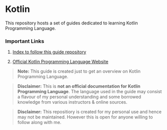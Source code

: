 # Kotlin

This repository hosts a set of guides dedicated to learning Kotlin Programming Language.

### Important Links

1. [Index to follow this guide repository](./INDEX.md)

2. [Official Kotlin Programming Language Website](https://kotlinlang.org/)


> __Note:__ This guide is created just to get an overview on Kotlin Programming Language.

> __Disclaimer:__ This is __not an official documentation for Kotlin Programming Language__. The language used in the guide may consist a flavour of my personal understanding and some borrowed knowledge from various instructors & online sources.

> __Disclaimer:__ This repositiory is created for my personal use and hence may not be maintained. However this is open for anyone willing to follow along with me.